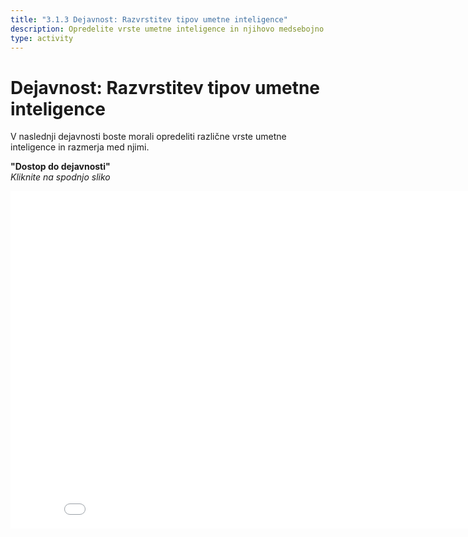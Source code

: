 ```yaml
---
title: "3.1.3 Dejavnost: Razvrstitev tipov umetne inteligence"
description: Opredelite vrste umetne inteligence in njihovo medsebojno povezanost.
type: activity
---
```


# Dejavnost: Razvrstitev tipov umetne inteligence  

V naslednji dejavnosti boste morali opredeliti različne vrste umetne inteligence in razmerja med njimi.

**"Dostop do dejavnosti"**  
_Kliknite na spodnjo sliko_

<center><iframe width="860" height="540" src="3-1-3a-activity-what-type-of-ai/3-1-3a-AI-types-relations.html" frameborder="0" allowfullscreen></iframe></center>
